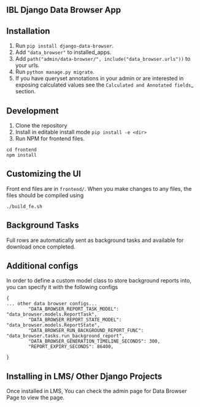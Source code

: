 ## IBL Django Data Browser App

Installation
------------

1. Run ``pip install django-data-browser``.
2. Add ``"data_browser"`` to installed_apps.
3. Add ``path("admin/data-browser/", include("data_browser.urls"))`` to your urls.
4. Run ``python manage.py migrate``.
5. If you have queryset annotations in your admin or are interested in exposing calculated values see the `Calculated and Annotated fields`_ section.

Development
------------
1. Clone the repository
2. Install in editable install mode `pip install -e <dir>`
3. Run NPM for frontend files. 
```
cd frontend 
npm install
```

Customizing the UI
------------
Front end files are in `frontend/`. When you make changes to any files, the files should be compiled using

`./build_fe.sh`

Background Tasks
------------
Full rows are automatically sent as background tasks and available for download once completed.

Additional configs
------------
In order to define a custom model class to store background reports into, you can specify it with the following configs

```
{
... other data browser configs...
        "DATA_BROWSER_REPORT_TASK_MODEL": "data_browser.models.ReportTask",
        "DATA_BROWSER_REPORT_STATE_MODEL": "data_browser.models.ReportState",
        "DATA_BROWSER_RUN_BACKGROUND_REPORT_FUNC": "data_browser.tasks.run_background_report",
        "DATA_BROWSER_GENERATION_TIMELINE_SECONDS": 300,
        "REPORT_EXPIRY_SECONDS": 86400,
        
}
```

Installing in LMS/ Other Django Projects
------------
Once installed in LMS, You can check the admin page for Data Browser Page to view the page. 

